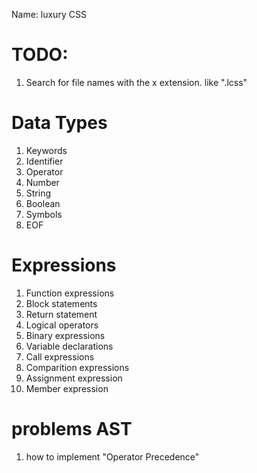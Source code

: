 Name: luxury CSS <!-- .lcss -->

# TODO:

1. Search for file names with the x extension. like ".lcss"

# Data Types

1. Keywords <!-- if, else, ...(spread operator) -->
2. Identifier <!-- -->
4. Operator <!-- +, -, *, / -->
3. Number <!-- 1, 2 -->
5. String <!-- "This is a text" -->
6. Boolean <!-- true, false -->
7. Symbols <!-- ; -->
7. EOF <!-- End of file -->

# Expressions <!-- order of precedence is matter -->

1. Function expressions <!-- function name -->
2. Block statements <!-- {} -->
3. Return statement <!-- return -->
4. Logical operators <!-- ||, |, &&, & -->
5. Binary expressions <!-- 1 + 1, 1 * 2. Left & right side -->
6. Variable declarations <!-- const test = 2 + 1; -->
7. Call expressions <!-- prompt("Enter a positive value") -->
8. Comparition expressions <!-- >, >=, <, <= -->
9. Assignment expression <!-- = -->
10. Member expression <!--  -->

# problems AST

1. how to implement "Operator Precedence"